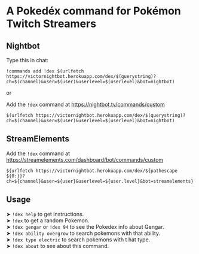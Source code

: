 # A Pokedéx command for Pokémon Twitch Streamers


## Nightbot

Type this in chat:
```
!commands add !dex $(urlfetch https://victornightbot.herokuapp.com/dex/$(querystring)?ch=$(channel)&user=$(user)&userlevel=$(userlevel)&bot=nightbot)
```

or

Add the `!dex` command at https://nightbot.tv/commands/custom
```
$(urlfetch https://victornightbot.herokuapp.com/dex/$(querystring)?ch=$(channel)&user=$(user)&userlevel=$(userlevel)&bot=nightbot)
```

## StreamElements
Add the `!dex` command at https://streamelements.com/dashboard/bot/commands/custom
```
${urlfetch https://victornightbot.herokuapp.com/dex/${pathescape ${0:}}?ch=${channel}&user=${user}&userlevel=${user.level}&bot=streamelements}
```

Usage
------------

  ➤ `!dex help` to get instructions.  
  ➤ `!dex` to get a random Pokemon.  
  ➤ `!dex gengar` or `!dex 94` to see the Pokedex info about    Gengar.  
  ➤ `!dex ability overgrow` to search pokemons with that ability.  
  ➤ `!dex type electric` to search pokemons with t  hat type.  
  ➤ `!dex about` to see about this command.
